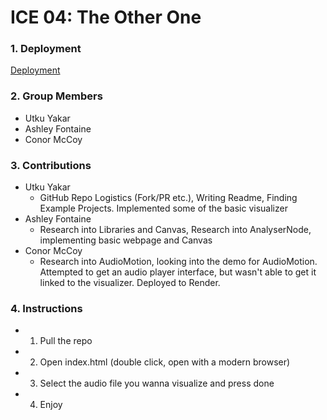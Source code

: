 # ICE 04: The Other One

### 1. Deployment

[Deployment](https://cs4241-ice4-group-19.onrender.com/)

### 2. Group Members
* Utku Yakar
* Ashley Fontaine
* Conor McCoy

### 3. Contributions 
* Utku Yakar
    * GitHub Repo Logistics (Fork/PR etc.), Writing Readme, Finding Example Projects. Implemented some of the basic visualizer
* Ashley Fontaine
    * Research into Libraries and Canvas, Research into AnalyserNode, implementing basic webpage and Canvas
* Conor McCoy
    * Research into AudioMotion, looking into the demo for AudioMotion. Attempted to get an audio player interface, but wasn't able to get it linked to the visualizer. Deployed to Render.

### 4. Instructions
* 1) Pull the repo
* 2) Open index.html (double click, open with a modern browser)
* 3) Select the audio file you wanna visualize and press done
* 4) Enjoy

